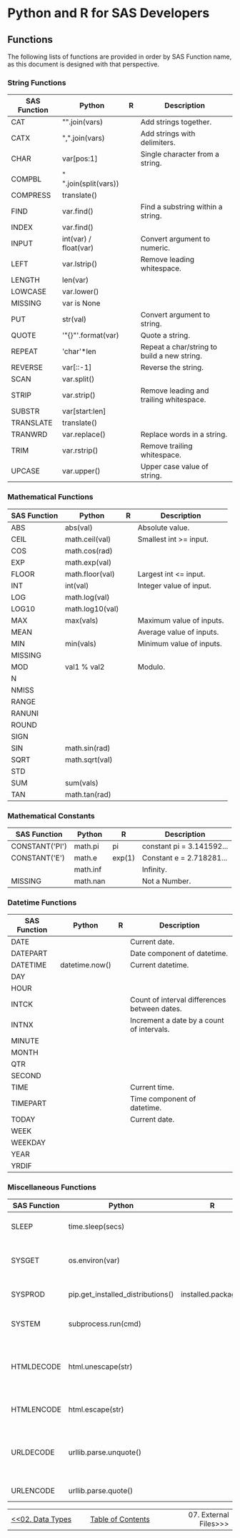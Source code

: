 # Python and R for SAS Developers

## Functions

The following lists of functions are provided in order by SAS Function name, as this document is designed with that perspective.

### String Functions

| SAS Function   | Python                 | R                      | Description                                  |
| -------------- | ---------------------- | ---------------------- | -------------------------------------------- |
| CAT            | "".join(vars)          |                        | Add strings together.                        |
| CATX           | ",".join(vars)         |                        | Add strings with delimiters.                 |
| CHAR           | var[pos:1]             |                        | Single character from a string.              |
| COMPBL         | " ".join(split(vars))  |                        |                                              |
| COMPRESS       | translate()            |                        |                                              |
| FIND           | var.find()             |                        | Find a substring within a string.            |
| INDEX          | var.find()             |                        |                                              |
| INPUT          | int(var) / float(var)  |                        | Convert argument to numeric.                 |
| LEFT           | var.lstrip()           |                        | Remove leading whitespace.                   |
| LENGTH         | len(var)               |                        |                                              |
| LOWCASE        | var.lower()            |                        |                                              |
| MISSING        | var is None            |                        |                                              |
| PUT            | str(val)               |                        | Convert argument to string.                  |
| QUOTE          | '"{}"'.format(var)     |                        | Quote a string.                              |
| REPEAT         | 'char'*len             |                        | Repeat a char/string to build a new string.  |
| REVERSE        | var[::-1]              |                        | Reverse the string.                          |
| SCAN           | var.split()            |                        |                                              |
| STRIP          | var.strip()            |                        | Remove leading and trailing whitespace.      |
| SUBSTR         | var[start:len]         |                        |                                              |
| TRANSLATE      | translate()            |                        |                                              |
| TRANWRD        | var.replace()          |                        | Replace words in a string.                   |
| TRIM           | var.rstrip()           |                        | Remove trailing whitespace.                  |
| UPCASE         | var.upper()            |                        | Upper case value of string.                  |

### Mathematical Functions

| SAS Function   | Python                 | R                      | Description                                  |
| -------------- | ---------------------- | ---------------------- | -------------------------------------------- |
| ABS            | abs(val)               |                        | Absolute value.                              |
| CEIL           | math.ceil(val)         |                        | Smallest int >= input.                       |
| COS            | math.cos(rad)          |                        |                                              |
| EXP            | math.exp(val)          |                        |                                              |
| FLOOR          | math.floor(val)        |                        | Largest int <= input.                        |
| INT            | int(val)               |                        | Integer value of input.                      |
| LOG            | math.log(val)          |                        |                                              |
| LOG10          | math.log10(val)        |                        |                                              |
| MAX            | max(vals)              |                        | Maximum value of inputs.                     |
| MEAN           |                        |                        | Average value of inputs.                     |
| MIN            | min(vals)              |                        | Minimum value of inputs.                     |
| MISSING        |                        |                        |                                              |
| MOD            | val1 % val2            |                        | Modulo.                                      |
| N              |                        |                        |                                              |
| NMISS          |                        |                        |                                              |
| RANGE          |                        |                        |                                              |
| RANUNI         |                        |                        |                                              |
| ROUND          |                        |                        |                                              |
| SIGN           |                        |                        |                                              |
| SIN            | math.sin(rad)          |                        |                                              |
| SQRT           | math.sqrt(val)         |                        |                                              |
| STD            |                        |                        |                                              |
| SUM            | sum(vals)              |                        |                                              |
| TAN            | math.tan(rad)          |                        |                                              |

### Mathematical Constants

| SAS Function   | Python                 | R                      | Description                                  |
| -------------- | ---------------------- | ---------------------- | -------------------------------------------- |
| CONSTANT('PI') | math.pi                | pi                     | constant pi = 3.141592...                    |
| CONSTANT('E')  | math.e                 | exp(1)                 | Constant e = 2.718281...                     |
|                | math.inf               |                        | Infinity.                                    |
| MISSING        | math.nan               |                        | Not a Number.                                |

### Datetime Functions

| SAS Function   | Python                 | R                      | Description                                  |
| -------------- | ---------------------- | ---------------------- | -------------------------------------------- |
| DATE           |                        |                        | Current date.                                |
| DATEPART       |                        |                        | Date component of datetime.                  |
| DATETIME       | datetime.now()         |                        | Current datetime.                            |
| DAY            |                        |                        |                                              |
| HOUR           |                        |                        |                                              |
| INTCK          |                        |                        | Count of interval differences between dates. |
| INTNX          |                        |                        | Increment a date by a count of intervals.    |
| MINUTE         |                        |                        |                                              |
| MONTH          |                        |                        |                                              |
| QTR            |                        |                        |                                              |
| SECOND         |                        |                        |                                              |
| TIME           |                        |                        | Current time.                                |
| TIMEPART       |                        |                        | Time component of datetime.                  |
| TODAY          |                        |                        | Current date.                                |
| WEEK           |                        |                        |                                              |
| WEEKDAY        |                        |                        |                                              |
| YEAR           |                        |                        |                                              |
| YRDIF          |                        |                        |                                              |

### Miscellaneous Functions

| SAS Function   | Python                 | R                      | Description                                  |
| -------------- | ---------------------- | ---------------------- | -------------------------------------------- |
| SLEEP          | time.sleep(secs)       |                        | Pause program execution.                     |
| SYSGET         | os.environ(var)        |                        | Fetch value from environment variable.       |
| SYSPROD        | pip.get_installed_distributions() | installed.packages | List installed products / modules     |
| SYSTEM         | subprocess.run(cmd)    |                        | Execute a system command.                    |
| HTMLDECODE     | html.unescape(str)     |                        | Remove escape sequence from escaped HTML.    |
| HTMLENCODE     | html.escape(str)       |                        | Escape HTML characters.                      |
| URLDECODE      | urllib.parse.unquote() |                        | Remove escape sequence from escaped URL.     |
| URLENCODE      | urllib.parse.quote()   |                        | Escape URL characters.                       |


<table width="100%">
  <tr>
    <td width="33%" align="left"><a href="02_DataTypes.md">&lt;&lt;02. Data Types</a></td>
    <td width="34%" align="center"><a href="00_TOC.md">Table of Contents</a></td>
    <td width="33%" align="right"<a href="07_ExternalFiles.md">07. External Files&gt;&gt;</a>></td>
  </tr>
</table>